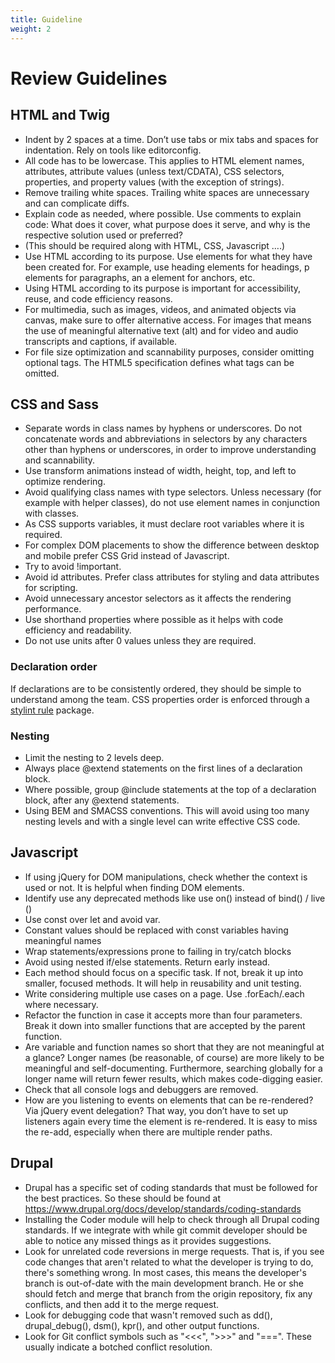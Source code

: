 ```yaml
---
title: Guideline
weight: 2
---
```


# Review Guidelines

## HTML and Twig

- Indent by 2 spaces at a time. Don’t use tabs or mix tabs and spaces for indentation. Rely on tools like editorconfig.
- All code has to be lowercase. This applies to HTML element names, attributes, attribute values (unless text/CDATA), CSS selectors, properties, and property values (with the exception of strings).
- Remove trailing white spaces. Trailing white spaces are unnecessary and can complicate diffs.
- Explain code as needed, where possible. Use comments to explain code: What does it cover, what purpose does it serve, and why is the respective solution used or preferred?
- (This should be required along with HTML, CSS, Javascript ….)
- Use HTML according to its purpose. Use elements for what they have been created for. For example, use heading elements for headings, p elements for paragraphs, an a element for anchors, etc.
- Using HTML according to its purpose is important for accessibility, reuse, and code efficiency reasons.
- For multimedia, such as images, videos, and animated objects via canvas, make sure to offer alternative access. For images that means the use of meaningful alternative text (alt) and for video and audio transcripts and captions, if available.
- For file size optimization and scannability purposes, consider omitting optional tags. The HTML5 specification defines what tags can be omitted.

## CSS and Sass

- Separate words in class names by hyphens or underscores. Do not concatenate words and abbreviations in selectors by any characters other than hyphens or underscores, in order to improve understanding and scannability.
- Use transform animations instead of width, height, top, and left to optimize rendering.
- Avoid qualifying class names with type selectors. Unless necessary (for example with helper classes), do not use element names in conjunction with classes. 
- As CSS supports variables, it must declare root variables where it is required.
- For complex DOM placements to show the difference between desktop and mobile prefer CSS Grid instead of Javascript.
- Try to avoid !important.
- Avoid id attributes. Prefer class attributes for styling and data attributes for scripting. 
- Avoid unnecessary ancestor selectors as it affects the rendering performance.
- Use shorthand properties where possible as it helps with code efficiency and readability.
- Do not use units after 0 values unless they are required.

### Declaration order
If declarations are to be consistently ordered, they should be simple to understand among the team. CSS properties order is enforced through a [stylint rule](https://github.com/hudochenkov/stylelint-order/blob/master/rules/properties-order/README.md) package.

### Nesting
- Limit the nesting to 2 levels deep.
- Always place @extend statements on the first lines of a declaration block.
- Where possible, group @include statements at the top of a declaration block, after any @extend statements.
- Using BEM and SMACSS conventions. This will avoid using too many nesting levels and with a single level can write effective CSS code.

## Javascript

- If using jQuery for DOM manipulations, check whether the context is used or not. It is helpful when finding DOM elements.
- Identify use any deprecated methods like use on() instead of bind() / live ()
- Use const over let and avoid var.
- Constant values should be replaced with const variables having meaningful names
- Wrap statements/expressions prone to failing in try/catch blocks
- Avoid using nested if/else statements. Return early instead.
- Each method should focus on a specific task. If not, break it up into smaller, focused methods. It will help in reusability and unit testing.
- Write considering multiple use cases on a page. Use .forEach/.each where necessary.
- Refactor the function in case it accepts more than four parameters. Break it down into smaller functions that are accepted by the parent function.
- Are variable and function names so short that they are not meaningful at a glance? Longer names (be reasonable, of course) are more likely to be meaningful and self-documenting. Furthermore, searching globally for a longer name will return fewer results, which makes code-digging easier.
- Check that all console logs and debuggers are removed.
- How are you listening to events on elements that can be re-rendered? Via jQuery event delegation? That way, you don’t have to set up listeners again every time the element is re-rendered. It is easy to miss the re-add, especially when there are multiple render paths.

## Drupal

- Drupal has a specific set of coding standards that must be followed for the best practices. So these should be found at https://www.drupal.org/docs/develop/standards/coding-standards
- Installing the Coder module will help to check through all Drupal coding standards. If we integrate with while git commit developer should be able to notice any missed things as it provides suggestions.
- Look for unrelated code reversions in merge requests. That is, if you see code changes that aren't related to what the developer is trying to do, there's something wrong. In most cases, this means the developer's branch is out-of-date with the main development branch. He or she should fetch and merge that branch from the origin repository, fix any conflicts, and then add it to the merge request.
- Look for debugging code that wasn't removed such as dd(), drupal_debug(), dsm(), kpr(), and other output functions.
- Look for Git conflict symbols such as "<<<", ">>>" and "===". These usually indicate a botched conflict resolution.
